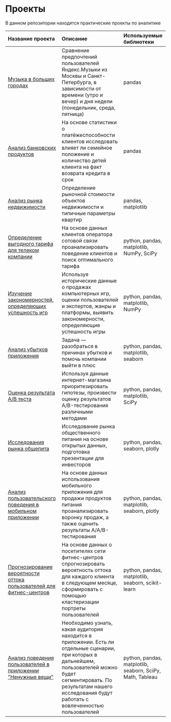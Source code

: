 # Проекты
В данном репозитории находятся практические проекты по аналитике

| Название проекта      |       Описание        | Используемые библиотеки    |
| :-------------------- | :---------------------|:---------------------------|
| [Музыка в больших городах](https://github.com/AlekseiVA/Projects/tree/main/Исследование%20данных%20сервиса%20“Яндекс.Музыка”%20—%20сравнение%20пользователей%20двух%20городов) | Сравнение предпочтений пользователей Яндекс.Музыки из Москвы и Санкт-Петербурга, в зависимости от времени (утро и вечер) и дня недели (понедельник, среда, пятница) | pandas |
|[Анализ банковских продуктов](https://github.com/AlekseiVA/Projects/tree/main/Анализ%20банковских%20данных)|На основе статистики о платёжеспособности клиентов исследовать влияет ли семейное положение и количество детей клиента на факт возврата кредита в срок|pandas|
|[Анализ рынка недвижимости](https://github.com/AlekseiVA/Projects/tree/main/Анализ%20рынка%20недвижимости)|Определение рыночной стоимости объектов недвижимости и типичные параметры квартир|pandas, matplotlib|
|[Определение выгодного тарифа для телеком компании](https://github.com/AlekseiVA/Projects/tree/main/Определение%20выгодного%20тарифа)|На основе данных клиентов оператора сотовой связи проанализировать поведение клиентов и поиск оптимального тарифа|python, pandas, matplotlib, NumPy, SciPy|
|[Изучение закономерностей, определяющих успешность игр](https://github.com/AlekseiVA/Projects/tree/main/Изучение%20закономерностей%2C%20определяющих%20успешность%20игр)|Используя исторические данные о продажах компьютерных игр, оценки пользователей и экспертов, жанры и платформы, выявить закономерности, определяющие успешность игры|python, pandas, matplotlib, NumPy|
|[Анализ убытков приложения](https://github.com/AlekseiVA/Projects/tree/main/Анализ%20убытков%20приложения)|Задача — разобраться в причинах убытков и помочь компании выйти в плюс|python, pandas, matplotlib, seaborn|
|[Оценка результата A/B теста](https://github.com/AlekseiVA/Projects/tree/main/Оценка%20результата%20A:B%20теста)|Используя данные интернет-магазина приоритезировать гипотезы, произвести оценку результатов A/B-тестирования различными методами|python, pandas, matplotlib, SciPy|
|[Исследования рынка общепита](https://github.com/AlekseiVA/Projects/tree/main/Исследования%20рынка%20общепита)|Исследование рынка общественного питания на основе открытых данных, подготовка презентации для инвесторов|python, pandas, seaborn, plotly|
|[Анализ пользовательского поведения в мобильном приложении](https://github.com/AlekseiVA/Projects/tree/main/Анализ%20пользовательского%20поведения%20в%20мобильном%20приложении)|На основе данных использования мобильного приложения для продажи продуктов питания проанализировать воронку продаж, а также оценить результаты A/A/B-тестирования|python, pandas, matplotlib, seaborn, plotly|
|[Прогнозирование вероятности оттока пользователей для фитнес-центров](https://github.com/AlekseiVA/Projects/tree/main/Прогнозирование%20вероятности%20оттока%20пользователей%20для%20фитнес-центров)|На основе данных о посетителях сети фитнес-центров спрогнозировать вероятность оттока для каждого клиента в следующем месяце, сформировать с помощью кластеризации портреты пользователей|python, pandas, matplotlib, seaborn, scikit-learn|
|[Анализ поведения пользователей в приложении "Ненужные вещи"](https://github.com/AlekseiVA/Projects/tree/main/Анализ%20поведения%20пользователей%20в%20приложении)|Необходимо узнать, какая аудитория находится в приложении. Есть ли отдельные сценарии, при которых в дальнейшем, пользователей можно будет сегментировать. По результатам нашего исследования будут работать с вовлеченностью пользователей|python, pandas, matplotlib, seaborn, SciPy, Math, Tableau|
